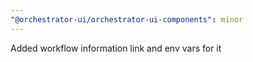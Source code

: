 ```yaml
---
"@orchestrator-ui/orchestrator-ui-components": minor
---
```


Added workflow information link and env vars for it

